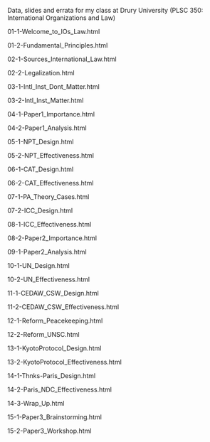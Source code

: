 Data, slides and errata for my class at Drury University (PLSC 350: International Organizations and Law)

01-1-Welcome_to_IOs_Law.html

01-2-Fundamental_Principles.html

02-1-Sources_International_Law.html

02-2-Legalization.html

03-1-Intl_Inst_Dont_Matter.html

03-2-Intl_Inst_Matter.html

04-1-Paper1_Importance.html

04-2-Paper1_Analysis.html

05-1-NPT_Design.html

05-2-NPT_Effectiveness.html

06-1-CAT_Design.html

06-2-CAT_Effectiveness.html

07-1-PA_Theory_Cases.html

07-2-ICC_Design.html

08-1-ICC_Effectiveness.html

08-2-Paper2_Importance.html

09-1-Paper2_Analysis.html

10-1-UN_Design.html

10-2-UN_Effectiveness.html

11-1-CEDAW_CSW_Design.html

11-2-CEDAW_CSW_Effectiveness.html

12-1-Reform_Peacekeeping.html

12-2-Reform_UNSC.html

13-1-KyotoProtocol_Design.html

13-2-KyotoProtocol_Effectiveness.html

14-1-Thnks-Paris_Design.html

14-2-Paris_NDC_Effectiveness.html

14-3-Wrap_Up.html

15-1-Paper3_Brainstorming.html

15-2-Paper3_Workshop.html